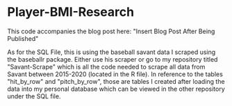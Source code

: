 # Player-BMI-Research

This code accompanies the blog post here: "Insert Blog Post After Being Published"

As for the SQL File, this is using the baseball savant data I scraped using the baseballr package. Either use his scraper or go to my repository titled "Savant-Scrape"
which is all the code needed to scrape all data from Savant between 2015-2020 (located in the R file). 
In reference to the tables "hit_by_row" and "pitch_by_row", those are tables I created after loading the data into my personal database which
can be viewed in the other repository under the SQL file.
